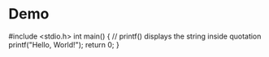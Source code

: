 # Demo
#include <stdio.h>
int main() {
   // printf() displays the string inside quotation
   printf("Hello, World!");
   return 0;
}
